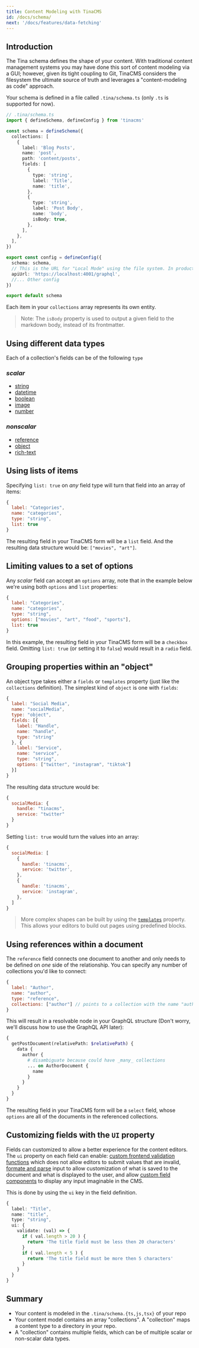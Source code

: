 ```yaml
---
title: Content Modeling with TinaCMS
id: /docs/schema/
next: '/docs/features/data-fetching'
---
```


## Introduction

The Tina schema defines the shape of your content. With traditional content management systems you may have done this sort of content modeling via a GUI; however, given its tight coupling to Git, TinaCMS considers the filesystem the ultimate source of truth and leverages a "content-modeling as code" approach.

Your schema is defined in a file called `.tina/schema.ts` (only `.ts` is supported for now).

```ts
// .tina/schema.ts
import { defineSchema, defineConfig } from 'tinacms'

const schema = defineSchema({
  collections: [
    {
      label: 'Blog Posts',
      name: 'post',
      path: 'content/posts',
      fields: [
        {
          type: 'string',
          label: 'Title',
          name: 'title',
        },
        {
          type: 'string',
          label: 'Post Body',
          name: 'body',
          isBody: true,
        },
      ],
    },
  ],
})

export const config = defineConfig({
  schema: schema,
  // This is the URL for "Local Mode" using the file system. In production it will be `https://content.tinajs.io/content/${myClientId}/github/${myBranch}`
  apiUrl: 'https://localhost:4001/graphql',
  //... Other config
})

export default schema
```

Each item in your `collections` array represents its own entity.

> Note: The `isBody` property is used to output a given field to the markdown body, instead of its frontmatter.

## Using different data types

Each of a collection's fields can be of the following `type`

### _scalar_

- [string](/docs/reference/types/string/)
- [datetime](/docs/reference/types/datetime/)
- [boolean](/docs/reference/types/boolean/)
- [image](/docs/reference/types/image/)
- [number](/docs/reference/types/number/)

### _nonscalar_

- [reference](/docs/reference/types/reference/)
- [object](/docs/reference/types/object/)
- [rich-text](/docs/reference/types/rich-text/)

## Using lists of items

Specifying `list: true` on _any_ field type will turn that field into an array of items:

```js
{
  label: "Categories",
  name: "categories",
  type: "string",
  list: true
}
```

The resulting field in your TinaCMS form will be a `list` field. And the resulting data structure would be: `["movies", "art"]`.

## Limiting values to a set of options

Any _scalar_ field can accept an `options` array, note that in the example below we're using both `options` and `list` properties:

```js
{
  label: "Categories",
  name: "categories",
  type: "string",
  options: ["movies", "art", "food", "sports"],
  list: true
}
```

In this example, the resulting field in your TinaCMS form will be a `checkbox` field. Omitting `list: true` (or setting it to `false`) would result in a `radio` field.

## Grouping properties within an "object"

An object type takes either a `fields` or `templates` property (just like the `collections` definition). The simplest kind of `object` is one with `fields`:

```js
{
  label: "Social Media",
  name: "socialMedia",
  type: "object",
  fields: [{
    label: "Handle",
    name: "handle",
    type: "string"
  }, {
    label: "Service",
    name: "service",
    type: "string",
    options: ["twitter", "instagram", "tiktok"]
  }]
}
```

The resulting data structure would be:

```js
{
  socialMedia: {
    handle: "tinacms",
    service: "twitter"
  }
}
```

Setting `list: true` would turn the values into an array:

```js
{
  socialMedia: [
    {
      handle: 'tinacms',
      service: 'twitter',
    },
    {
      handle: 'tinacms',
      service: 'instagram',
    },
  ]
}
```

> More complex shapes can be built by using the [`templates`](/docs/reference/types/object/#with-multiple-templates) property. This allows your editors to build out pages using predefined blocks.

## Using references within a document

The `reference` field connects one document to another and only needs to be defined on _one_ side of the relationship. You can specify any number of collections you'd like to connect:

```js
{
  label: "Author",
  name: "author",
  type: "reference",
  collections: ["author"] // points to a collection with the name "author"
}
```

This will result in a resolvable node in your GraphQL structure (Don't worry, we'll discuss how to use the GraphQL API later):

```graphql
{
  getPostDocument(relativePath: $relativePath) {
    data {
      author {
        # disambiguate because could have _many_ collections
        ... on AuthorDocument {
          name
        }
      }
    }
  }
}
```


The resulting field in your TinaCMS form will be a `select` field, whose `options` are all of the documents in the referenced collections.

## Customizing fields with the `UI` property

<!-- TODO add links when https://github.com/tinacms/tinacms.org/pull/1293/files is merged -->

Fields can customized to allow a better experience for the content editors. The `ui` property on each field can enable: [custom frontend validation functions](/docs/extending-tina/validation/) which does not allow editors to submit values that are invalid, [formate and parse](/docs/extending-tina/format-and-parse/) input to allow customization of what is saved to the document and what is displayed to the user, and allow [custom field components](/docs/extending-tina/custom-field-components/) to display any input imaginable in the CMS. 

This is done by using the `ui` key in the field definition.

```ts
{
  label: "Title",
  name: "title",
  type: "string",
  ui: {
    validate: (val) => {
      if ( val.length > 20 ) {
        return 'The title field must be less then 20 characters'
      }
      if ( val.length < 5 ) {
        return 'The title field must be more then 5 characters'
      }
    }
  }
}
```
## Summary

- Your content is modeled in the `.tina/schema.{ts,js,tsx}` of your repo
- Your content model contains an array "collections". A "collection" maps a content type to a directory in your repo.
- A "collection" contains multiple fields, which can be of multiple scalar or non-scalar data types.
